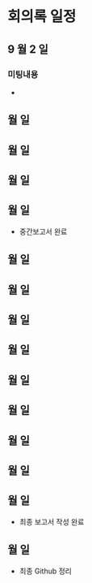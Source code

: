 # 회의록 일정

## 9 월 2 일
### 미팅내용
- 




## 월 일


## 월 일


## 월 일


## 월 일
- 중간보고서 완료


## 월 일


## 월 일





## 월 일

## 월 일

## 월 일



## 월 일



## 월 일



## 월 일


## 월 일 
- 최종 보고서  작성 완료

## 월 일 
- 최종 Github 정리
